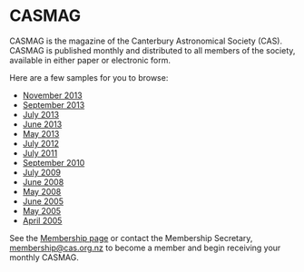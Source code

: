 CASMAG
======

CASMAG is the magazine of the Canterbury Astronomical Society (CAS). CASMAG is
published monthly and distributed to all members of the society, available in
either paper or electronic form. 

Here are a few samples for you to browse: 

* [November 2013](/pdf/casmag/CASMag_2013_November.pdf)
* [September 2013](/pdf/casmag/CASMag_2013_September.pdf)
* [July 2013](/pdf/casmag/CASMag_2013_July.pdf)
* [June 2013](/pdf/casmag/CASMag_2013_June.pdf)
* [May 2013](/pdf/casmag/CASMag_2013_May.pdf)
* [July 2012](/pdf/casmag/CASMag_2012_07.pdf)
* [July 2011](/pdf/casmag/CASMag_2011_07.pdf)
* [September 2010](/pdf/casmag/CASMag_2010_09.pdf)
* [July 2009](/pdf/casmag/CASMag_2009_07.pdf)
* [June 2008](/pdf/casmag/CASMag_2008_06.pdf)
* [May 2008](/pdf/casmag/CASMag_2008_05.pdf)
* [June 2005](/pdf/casmag/june2005dsp.pdf)
* [May 2005](/pdf/casmag/may2005dist.pdf)
* [April 2005](/pdf/casmag/april2005dsp.pdf)

See the [Membership page](/society/membership.html) or contact the Membership
Secretary, <membership@cas.org.nz> to become a member and begin receiving your
monthly CASMAG.
